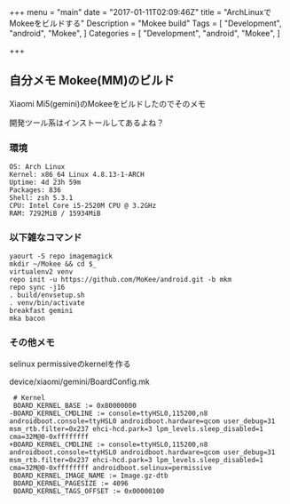 +++
menu = "main"
date = "2017-01-11T02:09:46Z"
title = "ArchLinuxでMokeeをビルドする"
Description = "Mokee build"
Tags = [
  "Development",
  "android",
  "Mokee",
]
Categories = [
  "Development",
  "android",
  "Mokee",
]

+++

## 自分メモ Mokee(MM)のビルド
Xiaomi Mi5(gemini)のMokeeをビルドしたのでそのメモ

開発ツール系はインストールしてあるよね？

### 環境

```
OS: Arch Linux
Kernel: x86_64 Linux 4.8.13-1-ARCH
Uptime: 4d 23h 59m
Packages: 836
Shell: zsh 5.3.1
CPU: Intel Core i5-2520M CPU @ 3.2GHz
RAM: 7292MiB / 15934MiB
```

### 以下雑なコマンド

```
yaourt -S repo imagemagick
mkdir ~/Mokee && cd $_
virtualenv2 venv
repo init -u https://github.com/MoKee/android.git -b mkm
repo sync -j16
. build/envsetup.sh
. venv/bin/activate
breakfast gemini
mka bacon
```


### その他メモ
selinux permissiveのkernelを作る

device/xiaomi/gemini/BoardConfig.mk

```
 # Kernel
 BOARD_KERNEL_BASE := 0x80000000
-BOARD_KERNEL_CMDLINE := console=ttyHSL0,115200,n8 androidboot.console=ttyHSL0 androidboot.hardware=qcom user_debug=31 msm_rtb.filter=0x237 ehci-hcd.park=3 lpm_levels.sleep_disabled=1 cma=32M@0-0xffffffff
+BOARD_KERNEL_CMDLINE := console=ttyHSL0,115200,n8 androidboot.console=ttyHSL0 androidboot.hardware=qcom user_debug=31 msm_rtb.filter=0x237 ehci-hcd.park=3 lpm_levels.sleep_disabled=1 cma=32M@0-0xffffffff androidboot.selinux=permissive
 BOARD_KERNEL_IMAGE_NAME := Image.gz-dtb
 BOARD_KERNEL_PAGESIZE := 4096
 BOARD_KERNEL_TAGS_OFFSET := 0x00000100
```
